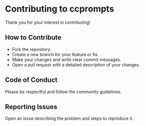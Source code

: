 # Contributing to ccprompts

Thank you for your interest in contributing!

## How to Contribute

- Fork the repository.
- Create a new branch for your feature or fix.
- Make your changes and write clear commit messages.
- Open a pull request with a detailed description of your changes.

## Code of Conduct

Please be respectful and follow the community guidelines.

## Reporting Issues

Open an issue describing the problem and steps to reproduce it.
